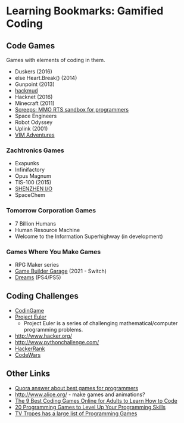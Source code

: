 # Learning Bookmarks: Gamified Coding

## Code Games

Games with elements of coding in them.

- Duskers (2016)
- else Heart.Break() (2014)
- Gunpoint (2013)
- [hackmud](https://www.hackmud.com/)
- Hacknet (2016)
- Minecraft (2011)
- [Screeps: MMO RTS sandbox for programmers](https://screeps.com/)
- Space Engineers
- Robot Odyssey
- Uplink (2001)
- [VIM Adventures](https://vim-adventures.com/)

### Zachtronics Games

- Exapunks
- Infinifactory
- Opus Magnum
- TIS-100 (2015)
- [SHENZHEN I/O](http://store.steampowered.com/app/504210/)
- SpaceChem

### Tomorrow Corporation Games

- 7 Billion Humans
- Human Resource Machine
- Welcome to the Information Superhighway (in development)

### Games Where You Make Games

- RPG Maker series
- [Game Builder Garage](https://www.nintendo.com/games/detail/game-builder-garage-switch) (2021 - Switch)
- [Dreams](https://store.playstation.com/en-us/product/UP9000-CUSA08010_00-DREAMS0000000000) (PS4/PS5)

## Coding Challenges

- [CodinGame](https://www.hackerrank.com/)
- [Project Euler](https://projecteuler.net/)
    - Project Euler is a series of challenging mathematical/computer programming problems.
- http://www.hacker.org/
- http://www.pythonchallenge.com/
- [HackerRank](https://www.hackerrank.com/)
- [CodeWars](https://www.codewars.com)

## Other Links

- [Quora answer about best games for programmers](https://www.quora.com/What-are-the-best-games-out-there-for-programmers)
- http://www.alice.org/ - make games and animations?
- [The 9 Best Coding Games Online for Adults to Learn How to Code](https://www.freecodecamp.org/news/best-coding-games-online-adults-learn-to-code/)
- [20 Programming Games to Level Up Your Programming Skills](https://x-team.com/blog/coding-games/)
- [TV Tropes has a large list of Programming Games](https://tvtropes.org/pmwiki/pmwiki.php/Main/ProgrammingGame)

